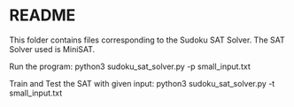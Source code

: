 # README #

This folder contains files corresponding to the Sudoku SAT Solver. The SAT Solver used is MiniSAT.

Run the program:
python3 sudoku_sat_solver.py -p small_input.txt

Train and Test the SAT with given input:
python3 sudoku_sat_solver.py -t small_input.txt


